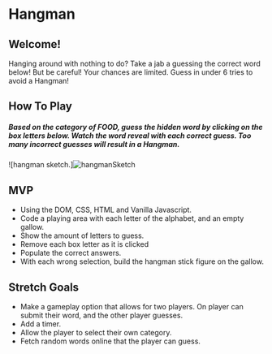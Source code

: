 # Hangman
## Welcome!

Hanging around with nothing to do? Take a jab a guessing the correct word below! But be careful! Your chances are limited. Guess in under 6 tries to avoid a Hangman!


## How To Play
##### Based on the category of FOOD, guess the hidden word by clicking on the box letters below. Watch the word reveal with each correct guess. Too many incorrect guesses will result in a Hangman.


![hangman sketch.]![hangmanSketch](https://user-images.githubusercontent.com/115594817/204952261-9b39c69f-e519-4050-8443-7369dc7cc982.jpg)


## MVP 

* Using the DOM, CSS, HTML and Vanilla Javascript.
* Code a playing area  with each letter of the alphabet, and an empty gallow.
* Show the amount of letters to guess.
* Remove each box letter as it is clicked
* Populate the correct answers.
* With each wrong selection, build the hangman stick figure on the gallow.

## Stretch Goals 

* Make a gameplay option that allows for two players. On player can submit their word, and the other player guesses.
* Add a timer.
* Allow the player to select their own category.
* Fetch random words online that the player can guess.
